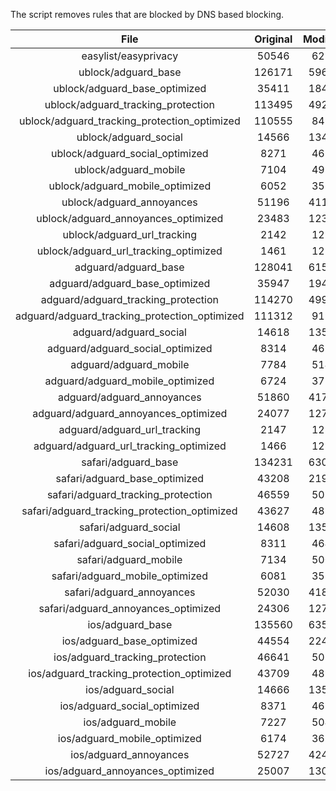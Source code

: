 The script removes rules that are blocked by DNS based blocking.


| File | Original | Modified |
|:----:|:-----:|:-----:|
| easylist/easyprivacy | 50546 | 6239 |
| ublock/adguard_base | 126171 | 59625 |
| ublock/adguard_base_optimized | 35411 | 18467 |
| ublock/adguard_tracking_protection | 113495 | 49251 |
| ublock/adguard_tracking_protection_optimized | 110555 | 8490 |
| ublock/adguard_social | 14566 | 13495 |
| ublock/adguard_social_optimized | 8271 | 4611 |
| ublock/adguard_mobile | 7104 | 4971 |
| ublock/adguard_mobile_optimized | 6052 | 3555 |
| ublock/adguard_annoyances | 51196 | 41141 |
| ublock/adguard_annoyances_optimized | 23483 | 12387 |
| ublock/adguard_url_tracking | 2142 | 1277 |
| ublock/adguard_url_tracking_optimized | 1461 | 1274 |
| adguard/adguard_base | 128041 | 61594 |
| adguard/adguard_base_optimized | 35947 | 19466 |
| adguard/adguard_tracking_protection | 114270 | 49969 |
| adguard/adguard_tracking_protection_optimized | 111312 | 9195 |
| adguard/adguard_social | 14618 | 13554 |
| adguard/adguard_social_optimized | 8314 | 4654 |
| adguard/adguard_mobile | 7784 | 5148 |
| adguard/adguard_mobile_optimized | 6724 | 3725 |
| adguard/adguard_annoyances | 51860 | 41743 |
| adguard/adguard_annoyances_optimized | 24077 | 12704 |
| adguard/adguard_url_tracking | 2147 | 1283 |
| adguard/adguard_url_tracking_optimized | 1466 | 1280 |
| safari/adguard_base | 134231 | 63034 |
| safari/adguard_base_optimized | 43208 | 21902 |
| safari/adguard_tracking_protection | 46559 | 5032 |
| safari/adguard_tracking_protection_optimized | 43627 | 4887 |
| safari/adguard_social | 14608 | 13538 |
| safari/adguard_social_optimized | 8311 | 4641 |
| safari/adguard_mobile | 7134 | 5008 |
| safari/adguard_mobile_optimized | 6081 | 3586 |
| safari/adguard_annoyances | 52030 | 41836 |
| safari/adguard_annoyances_optimized | 24306 | 12774 |
| ios/adguard_base | 135560 | 63552 |
| ios/adguard_base_optimized | 44554 | 22418 |
| ios/adguard_tracking_protection | 46641 | 5039 |
| ios/adguard_tracking_protection_optimized | 43709 | 4894 |
| ios/adguard_social | 14666 | 13569 |
| ios/adguard_social_optimized | 8371 | 4655 |
| ios/adguard_mobile | 7227 | 5049 |
| ios/adguard_mobile_optimized | 6174 | 3624 |
| ios/adguard_annoyances | 52727 | 42425 |
| ios/adguard_annoyances_optimized | 25007 | 13066 |